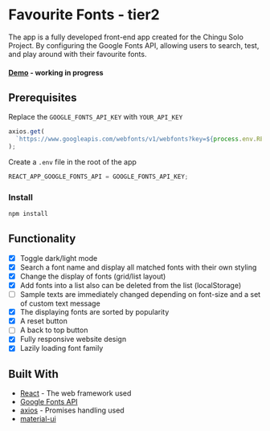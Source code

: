 # Favourite Fonts - tier2

The app is a fully developed front-end app created for the Chingu Solo Project. By configuring the Google Fonts API, allowing users to search, test, and play around with their favourite fonts.

#### [Demo](https://elegant-kalam-dc4d3a.netlify.com/) - working in progress

## Prerequisites

Replace the `GOOGLE_FONTS_API_KEY` with `YOUR_API_KEY`

```javascript
axios.get(
  `https://www.googleapis.com/webfonts/v1/webfonts?key=${process.env.REACT_APP_GOOGLE_FONTS_API}`
);
```

Create a `.env` file in the root of the app

```javascript
REACT_APP_GOOGLE_FONTS_API = GOOGLE_FONTS_API_KEY;
```

### Install

```javascript
npm install
```

## Functionality

- [x] Toggle dark/light mode
- [x] Search a font name and display all matched fonts with their own styling
- [x] Change the display of fonts (grid/list layout)
- [x] Add fonts into a list also can be deleted from the list (localStorage)
- [ ] Sample texts are immediately changed depending on font-size and a set of custom text message
- [x] The displaying fonts are sorted by popularity
- [x] A reset button
- [ ] A back to top button
- [x] Fully responsive website design
- [x] Lazily loading font family

## Built With

- [React](https://github.com/facebook/react) - The web framework used
- [Google Fonts API](https://developers.google.com/fonts/docs/developer_api)
- [axios](https://**github**.com/axios/axios) - Promises handling used
- [material-ui](https://material-ui.com/)
